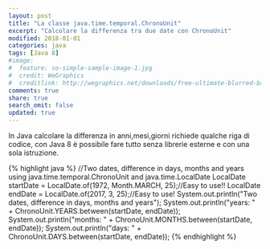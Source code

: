 ```yaml
---
layout: post
title: "La classe java.time.temporal.ChronoUnit"
excerpt: "Calcolare la differenza tra due date con ChronoUnit"
modified: 2018-01-01
categories: java
tags: [Java 8]
#image:
#  feature: so-simple-sample-image-1.jpg
#  credit: WeGraphics
#  creditlink: http://wegraphics.net/downloads/free-ultimate-blurred-background-pack/
comments: true
share: true
search_omit: false
updated: true
---
```


In Java calcolare la differenza in anni,mesi,giorni richiede qualche riga di codice, con Java 8 è possibile fare tutto senza librerie esterne e con una sola istruzione.

{% highlight java %}
//Two dates, difference in days, months and years using java.time.temporal.ChronoUnit and java.time.LocalDate
LocalDate startDate = LocalDate.of(1972, Month.MARCH, 25);//Easy to use!!
LocalDate endDate = LocalDate.of(2017, 3, 25);//Easy to use! 
System.out.println("Two dates, difference in days, months and years");
System.out.println("years: " + ChronoUnit.YEARS.between(startDate, endDate));
System.out.println("months: " + ChronoUnit.MONTHS.between(startDate, endDate));
System.out.println("days: " + ChronoUnit.DAYS.between(startDate, endDate));
{% endhighlight %}     
   